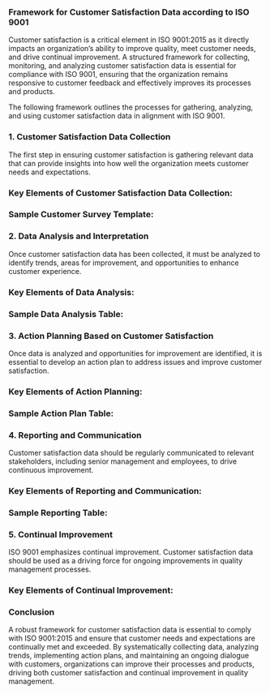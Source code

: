 ### Framework for Customer Satisfaction Data according to ISO 9001

Customer satisfaction is a critical element in ISO 9001:2015 as it directly impacts an organization’s ability to improve quality, meet customer needs, and drive continual improvement. A structured framework for collecting, monitoring, and analyzing customer satisfaction data is essential for compliance with ISO 9001, ensuring that the organization remains responsive to customer feedback and effectively improves its processes and products.

The following framework outlines the processes for gathering, analyzing, and using customer satisfaction data in alignment with ISO 9001.

<!-- Unsupported block type: divider -->

### 1. Customer Satisfaction Data Collection

The first step in ensuring customer satisfaction is gathering relevant data that can provide insights into how well the organization meets customer needs and expectations.

### Key Elements of Customer Satisfaction Data Collection:

### Sample Customer Survey Template:

<!-- Unsupported block type: divider -->

### 2. Data Analysis and Interpretation

Once customer satisfaction data has been collected, it must be analyzed to identify trends, areas for improvement, and opportunities to enhance customer experience.

### Key Elements of Data Analysis:

### Sample Data Analysis Table:

<!-- Unsupported block type: divider -->

### 3. Action Planning Based on Customer Satisfaction

Once data is analyzed and opportunities for improvement are identified, it is essential to develop an action plan to address issues and improve customer satisfaction.

### Key Elements of Action Planning:

### Sample Action Plan Table:

<!-- Unsupported block type: divider -->

### 4. Reporting and Communication

Customer satisfaction data should be regularly communicated to relevant stakeholders, including senior management and employees, to drive continuous improvement.

### Key Elements of Reporting and Communication:

### Sample Reporting Table:

<!-- Unsupported block type: divider -->

### 5. Continual Improvement

ISO 9001 emphasizes continual improvement. Customer satisfaction data should be used as a driving force for ongoing improvements in quality management processes.

### Key Elements of Continual Improvement:

<!-- Unsupported block type: divider -->

### Conclusion

A robust framework for customer satisfaction data is essential to comply with ISO 9001:2015 and ensure that customer needs and expectations are continually met and exceeded. By systematically collecting data, analyzing trends, implementing action plans, and maintaining an ongoing dialogue with customers, organizations can improve their processes and products, driving both customer satisfaction and continual improvement in quality management.